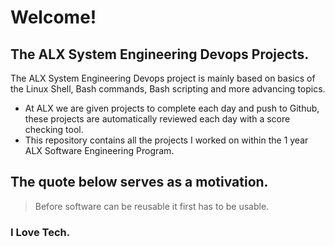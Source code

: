 # Welcome!
## The ALX System Engineering Devops Projects.


The ALX System Engineering Devops project is mainly based on basics of the Linux Shell, Bash commands, Bash scripting and more advancing topics.

- At ALX we are given projects to complete each day and push to Github, these projects are automatically reviewed each day with a score checking tool.
- This repository contains all the projects I worked on within the 1 year ALX Software Engineering Program.

## The quote below serves as a motivation.

> Before software can be reusable it first has to be usable.
### I Love Tech.
















